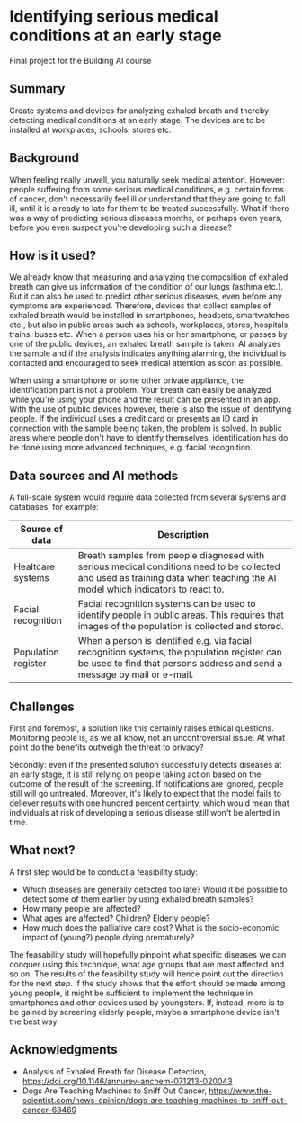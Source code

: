 # Identifying serious medical conditions at an early stage

Final project for the Building AI course

## Summary

Create systems and devices for analyzing exhaled breath and thereby detecting medical conditions at an early stage. The devices are to be installed at workplaces, schools, stores etc.

## Background

When feeling really unwell, you naturally seek medical attention. However: people suffering from some serious medical conditions, e.g. certain forms of cancer, don't necessarily feel ill or understand that they are going to fall ill, until it is already to late for them to be treated successfully. What if there was a way of predicting serious diseases months, or perhaps even years, before you even suspect you're developing such a disease?

## How is it used?

We already know that measuring and analyzing the composition of exhaled breath can give us information of the condition of our lungs (asthma etc.). But it can also be used to predict other serious diseases, even before any symptoms are experienced. Therefore, devices that collect samples of exhaled breath would be installed in smartphones, headsets, smartwatches etc., but also in public areas such as schools, workplaces, stores, hospitals, trains, buses etc. When a person uses his or her smartphone, or passes by one of the public devices, an exhaled breath sample is taken. AI analyzes the sample and if the analysis indicates anything alarming, the individual is contacted and encouraged to seek medical attention as soon as possible.

When using a smartphone or some other private appliance, the identification part is not a problem. Your breath can easily be analyzed while you're using your phone and the result can be presented in an app. With the use of public devices however, there is also the issue of identifying people. If the individual uses a credit card or presents an ID card in connection with the sample beeing taken, the problem is solved. In public areas where people don't have to identify themselves, identification has do be done using more advanced techniques, e.g. facial recognition. 

## Data sources and AI methods

A full-scale system would require data collected from several systems and databases, for example:

| Source of data              | Description |
| ------------------------------ | ----------- |
| Healtcare systems         | Breath samples from people diagnosed with serious medical conditions need to be collected and used as training data when teaching the AI model which indicators to react to.|
| Facial recognition   | Facial recognition systems can be used to identify people in public areas. This requires that images of the population is collected and stored.  ||
| Population register   | When a person is identified e.g. via facial recognition systems, the population register can be used to find that persons address and send a message by mail or e-mail.       |

## Challenges

First and foremost, a solution like this certainly raises ethical questions. Monitoring people is, as we all know, not an uncontroversial issue. At what point do the benefits outweigh the threat to privacy?

Secondly: even if the presented solution successfully detects diseases at an early stage, it is still relying on people taking action based on the outcome of the result of the screening. If notifications are ignored, people still will go untreated. Moreover, it's likely to expect that the model fails to deliever results with one hundred percent certainty, which would mean that individuals at risk of developing a serious disease still won't be alerted in time. 

## What next?

A first step would be to conduct a feasibility study:
* Which diseases are generally detected too late? Would it be possible to detect some of them earlier by using exhaled breath samples?
* How many people are affected?
* What ages are affected? Children? Elderly people?
* How much does the palliative care cost? What is the socio-economic impact of (young?) people dying prematurely?

The feasability study will hopefully pinpoint what specific diseases we can conquer using this technique, what age groups that are most affected and so on. The results of the feasibility study will hence point out the direction for the next step. If the study shows that the effort should be made among young people, it might be sufficient to implement the technique in smartphones and other devices used by youngsters. If, instead, more is to be gained by screening elderly people, maybe a smartphone device isn't the best way. 

## Acknowledgments

* Analysis of Exhaled Breath for Disease Detection, https://doi.org/10.1146/annurev-anchem-071213-020043
* Dogs Are Teaching Machines to Sniff Out Cancer, https://www.the-scientist.com/news-opinion/dogs-are-teaching-machines-to-sniff-out-cancer-68469

